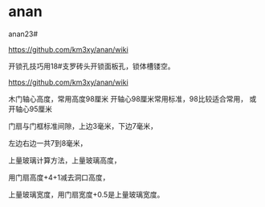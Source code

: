 # anan
anan23#

https://github.com/km3xy/anan/wiki


开锁孔技巧用18#支罗砖头开锁面板孔，锁体槽镂空。


https://github.com/km3xy/anan/wiki


木门轴心高度，常用高度98厘米
开轴心98厘米常用标准，98比较适合常用，
或开轴心95厘米


门扇与门框标准间隙，上边3毫米，下边7毫米，

左边右边一共7到8毫米，

上量玻璃计算方法，上量玻璃高度，

用门扇高度+4+1减去洞口高度，

上量玻璃宽度，用门扇宽度+0.5是上量玻璃宽度。
